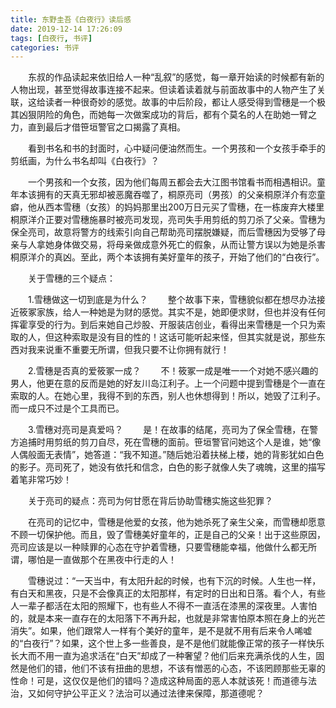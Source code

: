 ```yaml
---
title: 东野圭吾《白夜行》读后感
date: 2019-12-14 17:26:09
tags: [白夜行, 书评]
categories: 书评
---
```


&emsp;&emsp;东叔的作品读起来依旧给人一种“乱叙”的感觉，每一章开始读的时候都有新的人物出现，甚至觉得故事连接不起来。但读着读着就与前面故事中的人物产生了关联，这给读者一种很奇妙的感觉。故事的中后阶段，都让人感受得到雪穗是一个极其凶狠阴险的角色，而她每一次做案成功的背后，都有个莫名的人在助她一臂之力，直到最后才借笹垣警官之口揭露了真相。

&emsp;&emsp;看到书名和书的封面时，心中疑问便油然而生。一个男孩和一个女孩手牵手的剪纸画，为什么书名却叫《白夜行》？

&emsp;&emsp;一个男孩和一个女孩，因为他们每周五都会去大江图书馆看书而相遇相识。童年本该拥有的天真无邪却被恶魔吞噬了，桐原亮司（男孩）的父亲桐原洋介有恋童癖，他从西本雪穗（女孩）的妈妈那里出200万日元买了雪穗，在一栋废弃大楼里桐原洋介正要对雪穗施暴时被亮司发现，亮司失手用剪纸的剪刀杀了父亲。雪穗为保全亮司，故意将警方的线索引向自己帮助亮司摆脱嫌疑，而后雪穗因为受够了母亲与人拿她身体做交易，将母亲做成意外死亡的假象，从而让警方误以为她是杀害桐原洋介的真凶。至此，两个本该拥有美好童年的孩子，开始了他们的“白夜行”。

&emsp;&emsp;关于雪穗的三个疑点：

&emsp;&emsp;1.雪穗做这一切到底是为什么？
&emsp;&emsp;整个故事下来，雪穗貌似都在想尽办法接近筱冢家族，给人一种她是为财的感觉。其实不是，她即便求财，但也并没有任何挥霍享受的行为。到后来她自己炒股、开服装店创业，看得出来雪穗是一个只为索取的人，但这种索取是没有目的性的！这话可能听起来怪，但其实就是说，那些东西对我来说重不重要无所谓，但我只要不让你拥有就行！

&emsp;&emsp;2.雪穗是否真的爱筱冢一成？
&emsp;&emsp;不！筱冢一成是唯一一个对她不感兴趣的男人，他更在意的反而是她的好友川岛江利子。上一个问题中提到雪穗是个一直在索取的人。在她心里，我得不到的东西，别人也休想得到！所以，她毁了江利子。而一成只不过是个工具而已。

&emsp;&emsp;3.雪穗对亮司是真爱吗？
&emsp;&emsp;是！在故事的结尾，亮司为了保全雪穗，在警方追捕时用剪纸的剪刀自尽，死在雪穗的面前。笹垣警官问她这个人是谁，她“像人偶般面无表情”，她答道：“我不知道。”随后她沿着扶梯上楼，她的背影犹如白色的影子。亮司死了，她没有依托和信念，白色的影子就像人失了魂魄，这里的描写着笔非常巧妙！

&emsp;&emsp;关于亮司的疑点：亮司为何甘愿在背后协助雪穗实施这些犯罪？

​&emsp;&emsp;在亮司的记忆中，雪穗是他爱的女孩，他为她杀死了亲生父亲，而雪穗却愿意不顾一切保护他。而且，毁了雪穗美好童年的，正是自己的父亲！出于这些原因，亮司应该是以一种赎罪的心态在守护着雪穗，只要雪穗能幸福，他做什么都无所谓，哪怕是一直做那个在黑夜中行走的人！

 &emsp;&emsp;雪穗说过：“一天当中，有太阳升起的时候，也有下沉的时候。人生也一样，有白天和黑夜，只是不会像真正的太阳那样，有定时的日出和日落。看个人，有些人一辈子都活在太阳的照耀下，也有些人不得不一直活在漆黑的深夜里。人害怕的，就是本来一直存在的太阳落下不再升起，也就是非常害怕原本照在身上的光芒消失”。如果，他们跟常人一样有个美好的童年，是不是就不用有后来令人唏嘘的“白夜行”？如果，这个世上多一些善良，是不是他们就能像正常的孩子一样快乐长大而不用一直为追求活在“白天”却成了一种奢望？他们后来充满杀伐的人生，固然是他们的错，他们不该有扭曲的思想，不该有憎恶的心态，不该罔顾那些无辜的性命！可是，这仅仅是他们的错吗？造成这种局面的恶人本就该死！而道德与法治，又如何守护公平正义？法治可以通过法律来保障，那道德呢？
